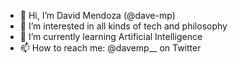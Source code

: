 - 👋 Hi, I’m David Mendoza (@dave-mp)
- 👀 I’m interested in all kinds of tech and philosophy 
- 🌱 I’m currently learning Artificial Intelligence 
- 📫 How to reach me: @davemp__ on Twitter

<!---
dave-mp/dave-mp is a ✨ special ✨ repository because its `README.md` (this file) appears on your GitHub profile.
You can click the Preview link to take a look at your changes.
--->
